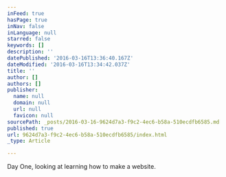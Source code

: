 ```yaml
---
inFeed: true
hasPage: true
inNav: false
inLanguage: null
starred: false
keywords: []
description: ''
datePublished: '2016-03-16T13:36:40.167Z'
dateModified: '2016-03-16T13:34:42.037Z'
title: ''
author: []
authors: []
publisher:
  name: null
  domain: null
  url: null
  favicon: null
sourcePath: _posts/2016-03-16-9624d7a3-f9c2-4ec6-b58a-510ecdfb6585.md
published: true
url: 9624d7a3-f9c2-4ec6-b58a-510ecdfb6585/index.html
_type: Article

---
```

Day One, looking at learning how to make a website.